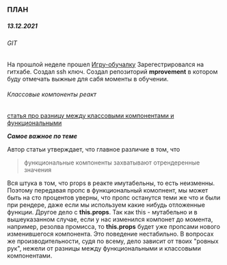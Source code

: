### ПЛАН

##### 13.12.2021

###### GIT

На прошлой неделе прошел 
[Игру-обучалку](https://learngitbranching.js.org/?locale=ru_RU)
Зарегестрировался на гитхабе.
Создал ssh ключ.
Создал репозиторий **mprovement** в котором буду отмечать выжные для сабя моменты в обучении.


###### Классовые компоненты реакт

[статья про разницу между классовыми компонентами и функциональными](https://habr.com/ru/company/ruvds/blog/444348/)

***Самое важное по теме***

Автор статьи утверждает, что главное различие в том, что
>функциональные компоненты захватывают отрендеренные значения

Вся штука в том, что props в реакте имутабельны, то есть неизменны.
Поэтому передавая пропс в функциональный комопнент, 
мы может быть на сто процентов уверны, что пропс останутся теми же что и были при рендере,
даже если мы используем какие нибудь отложенные функции.
Другое дело с **this.props**. Так как this - мутабельно и в вышеуказанном случае, если у нас изменился компонет до момента,
например, резолва промисса, то **this.props** будет уже пропсами нового изменившегося компонента.
Это поведение нестабильно. В вопросах же производительности, судя по всему, дело зависит от твоих "ровных рук", нежели от разницы
между функциональными и классовыми компонентами.



